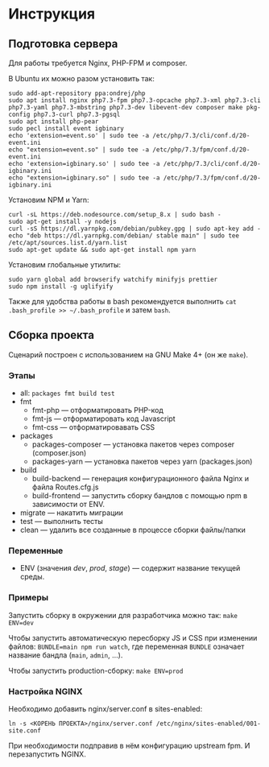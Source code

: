 # Инструкция

## Подготовка сервера
Для работы требуется Nginx, PHP-FPM и composer.

В Ubuntu их можно разом установить так:
```
sudo add-apt-repository ppa:ondrej/php
sudo apt install nginx php7.3-fpm php7.3-opcache php7.3-xml php7.3-cli php7.3-yaml php7.3-mbstring php7.3-dev libevent-dev composer make pkg-config php7.3-curl php7.3-pgsql
sudo apt install php-pear 
sudo pecl install event igbinary
echo 'extension=event.so' | sudo tee -a /etc/php/7.3/cli/conf.d/20-event.ini
echo "extension=event.so" | sudo tee -a /etc/php/7.3/fpm/conf.d/20-event.ini
echo 'extension=igbinary.so' | sudo tee -a /etc/php/7.3/cli/conf.d/20-igbinary.ini
echo "extension=igbinary.so" | sudo tee -a /etc/php/7.3/fpm/conf.d/20-igbinary.ini
```

Установим NPM и Yarn:
```
curl -sL https://deb.nodesource.com/setup_8.x | sudo bash -
sudo apt-get install -y nodejs
curl -sS https://dl.yarnpkg.com/debian/pubkey.gpg | sudo apt-key add -
echo "deb https://dl.yarnpkg.com/debian/ stable main" | sudo tee /etc/apt/sources.list.d/yarn.list
sudo apt-get update && sudo apt-get install npm yarn
```

Установим глобальные утилиты:
```
sudo yarn global add browserify watchify minifyjs prettier
sudo npm install -g uglifyify
```

Также для удобства работы в bash рекомендуется выполнить `cat .bash_profile >> ~/.bash_profile` и затем `bash`. 

## Сборка проекта

Сценарий построен с использованием на GNU Make 4+ (он же `make`).
 
### Этапы
* all: `packages fmt build test`
* fmt
    * fmt-php — отформатировать PHP-код
    * fmt-js — отформатировать код Javascript
    * fmt-css — отформатировавать CSS
* packages
    * packages-composer — установка пакетов через composer (composer.json)
    * packages-yarn — установка пакетов через yarn (packages.json)
* build
    * build-backend — генерация конфигурационного файла Nginx и файла Routes.cfg.js
    * build-frontend — запустить сборку бандлов с помощью npm в зависимости от ENV.
* migrate — накатить миграции
* test — выполнить тесты 
* clean — удалить все созданные в процессе сборки файлы/папки

### Переменные
* ENV (значения _dev_, _prod_, _stage_) — содержит название текущей среды.


### Примеры
 
Запустить сборку в окружении для разработчика можно так:  `make ENV=dev`

Чтобы запустить автоматическую пересборку JS и CSS при изменении файлов: `BUNDLE=main npm run watch`,
где переменная `BUNDLE` означает название бандла (`main`, `admin`, ...).

Чтобы запустить production-сборку: `make ENV=prod`


### Настройка NGINX

Необходимо добавить nginx/server.conf в sites-enabled: 

`ln -s <КОРЕНЬ ПРОЕКТА>/nginx/server.conf /etc/nginx/sites-enabled/001-site.conf`

При необходимости подправив в нём конфигурацию upstream fpm. И перезапустить NGINX.
